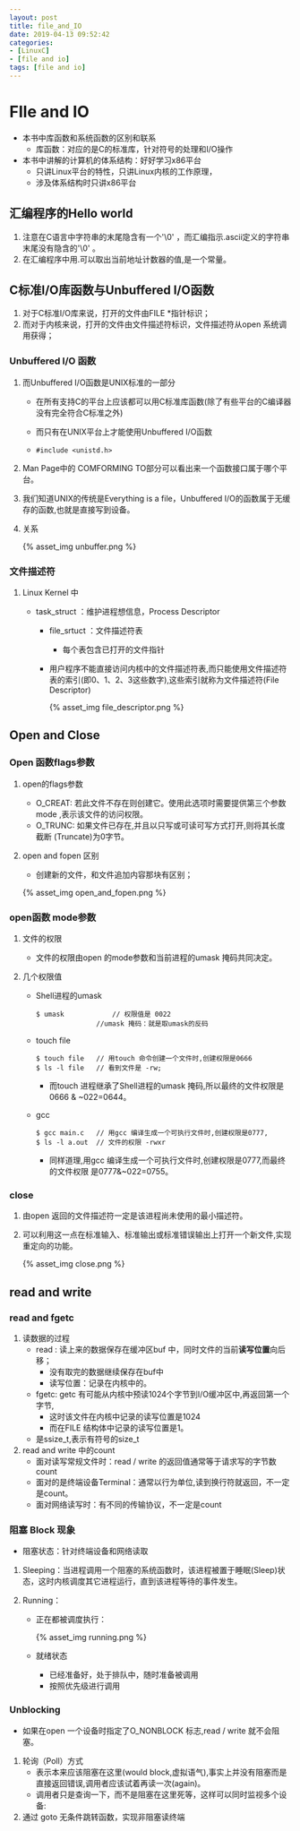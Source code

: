 ```yaml
---
layout: post
title: file_and_IO
date: 2019-04-13 09:52:42
categories: 
- [LinuxC]
- [file and io]
tags: [file and io]
---
```


# FIle and IO

+ 本书中库函数和系统函数的区别和联系
  + 库函数：对应的是C的标准库，针对符号的处理和I/O操作
+ 本书中讲解的计算机的体系结构：好好学习x86平台
  + 只讲Linux平台的特性，只讲Linux内核的工作原理，
  + 涉及体系结构时只讲x86平台

## 汇编程序的Hello world

1. 注意在C语言中字符串的末尾隐含有一个'\0' ，而汇编指示.ascii定义的字符串末尾没有隐含的'\0' 。
2. 在汇编程序中用.可以取出当前地址计数器的值,是一个常量。

##  C标准I/O库函数与Unbuffered I/O函数

1. 对于C标准I/O库来说，打开的文件由FILE *指针标识；
2. 而对于内核来说，打开的文件由文件描述符标识，文件描述符从open 系统调用获得；

### Unbuffered I/O 函数

1. 而Unbuffered I/O函数是UNIX标准的一部分

   + 在所有支持C的平台上应该都可以用C标准库函数(除了有些平台的C编译器没有完全符合C标准之外)

   + 而只有在UNIX平台上才能使用Unbuffered I/O函数

   + ```
     #include <unistd.h>
     ```

2. Man Page中的 COMFORMING TO部分可以看出来一个函数接口属于哪个平台。

3. 我们知道UNIX的传统是Everything is a file，Unbuffered I/O的函数属于无缓存的函数,也就是直接写到设备。

4. 关系

   {% asset_img unbuffer.png %}

### 文件描述符

1. Linux Kernel 中

   + task_struct  ：维护进程想信息，Process Descriptor

     + file_srtuct ：文件描述符表

       + 每个表包含已打开的文件指针

     + 用户程序不能直接访问内核中的文件描述符表,而只能使用文件描述符表的索引(即0、1、2、3这些数字),这些索引就称为文件描述符(File Descriptor)

       {% asset_img file_descriptor.png %}

## Open and Close

### Open 函数flags参数

1. open的flags参数

   + O_CREAT:  若此文件不存在则创建它。使用此选项时需要提供第三个参数mode ,表示该文件的访问权限。
   + O_TRUNC: 如果文件已存在,并且以只写或可读可写方式打开,则将其长度截断
     (Truncate)为0字节。

2. open and fopen 区别

   + 创建新的文件，和文件追加内容那块有区别；

   {% asset_img open_and_fopen.png %}

### open函数 mode参数

1. 文件的权限

   + 文件的权限由open 的mode参数和当前进程的umask 掩码共同决定。

2. 几个权限值

   + Shell进程的umask 

     ```
     $ umask			// 权限值是 0022
     				//umask 掩码：就是取umask的反码
     ```

   + touch file

     ```
     $ touch file	// 用touch 命令创建一个文件时,创建权限是0666
     $ ls -l file	// 看到文件是 -rw;
     ```

     + 而touch 进程继承了Shell进程的umask 掩码,所以最终的文件权限是0666 & ~022=0644。

   + gcc 

     ```
     $ gcc main.c	// 用gcc 编译生成一个可执行文件时,创建权限是0777,
     $ ls -l a.out	// 文件的权限 -rwxr
     ```

     + 同样道理,用gcc 编译生成一个可执行文件时,创建权限是0777,而最终的文件权限
       是0777&~022=0755。

### close

1. 由open 返回的文件描述符一定是该进程尚未使用的最小描述符。

2. 可以利用这一点在标准输入、标准输出或标准错误输出上打开一个新文件,实现重定向的功能。

   {% asset_img close.png %}

## read and write

### read and fgetc

1. 读数据的过程
   + read : 读上来的数据保存在缓冲区buf 中，同时文件的当前**读写位置**向后移；
     + 没有取完的数据继续保存在buf中
     + 读写位置：记录在内核中的。
   + fgetc:  getc 有可能从内核中预读1024个字节到I/O缓冲区中,再返回第一个字节,
     + 这时该文件在内核中记录的读写位置是1024
     + 而在FILE 结构体中记录的读写位置是1。
   + 是ssize_t,表示有符号的size_t 
2. read and write 中的count
   + 面对读写常规文件时：read / write 的返回值通常等于请求写的字节数count
   + 面对的是终端设备Terminal：通常以行为单位,读到换行符就返回，不一定是count。
   + 面对网络读写时：有不同的传输协议，不一定是count

### 阻塞 Block 现象

+ 阻塞状态：针对终端设备和网络读取

1. Sleeping：当进程调用一个阻塞的系统函数时，该进程被置于睡眠(Sleep)状态，这时内核调度其它进程运行，直到该进程等待的事件发生。

2. Running：

   + 正在都被调度执行：

     {% asset_img running.png %}

   + 就绪状态

     + 已经准备好，处于排队中，随时准备被调用
     + 按照优先级进行调用

### Unblocking

+ 如果在open 一个设备时指定了O_NONBLOCK 标志,read / write 就不会阻塞。

1. 轮询（Poll）方式
   + 表示本来应该阻塞在这里(would block,虚拟语气),事实上并没有阻塞而是直接返回错误,调用者应该试着再读一次(again)。
   + 调用者只是查询一下，而不是阻塞在这里死等，这样可以同时监视多个设备:
2. 通过 goto 无条件跳转函数，实现非阻塞读终端

